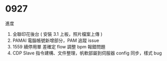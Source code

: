 # 0927

進度

1. 全聯印花後台 ( 安裝 3.1 上板，照片檔案上傳 )
2. PAMAI 電腦帳號新增部分，PAM 追蹤 issue
3. 1559 續停用單 差確定 flow 調整 bpm 報錯問題
4. CDP Slave 指令建構、文件整理，帆軟部屬到伺服器 config 同步，樣式 bug
